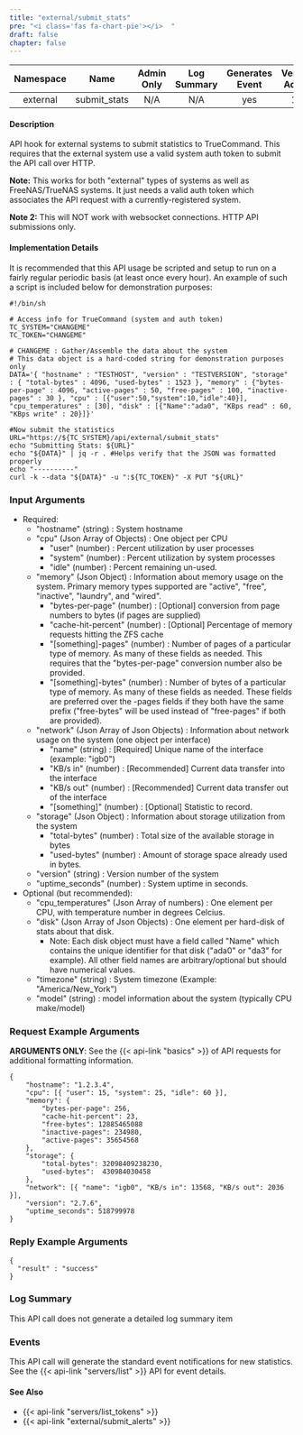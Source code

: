 ```yaml
---
title: "external/submit_stats"
pre: "<i class='fas fa-chart-pie'></i>	"
draft: false
chapter: false
---
```


| Namespace | Name | Admin Only | Log Summary | Generates Event | Version Added | Version Removed |
|:----------------:|:--------:|:--------:|:--------:|:--------:|:---:|:---:|
| external | submit_stats | N/A | N/A | yes | 1.1 | 2.0 |

#### Description
API hook for external systems to submit statistics to TrueCommand. This requires that the external system use a valid system auth token to submit the API call over HTTP.

**Note:** This works for both "external" types of systems as well as FreeNAS/TrueNAS systems. It just needs a valid auth token which associates the API request with a currently-registered system.

**Note 2:** This will NOT work with websocket connections. HTTP API submissions only.


#### Implementation Details
It is recommended that this API usage be scripted and setup to run on a fairly regular periodic basis (at least once every hour). An example of such a script is included below for demonstration purposes:

```
#!/bin/sh

# Access info for TrueCommand (system and auth token)
TC_SYSTEM="CHANGEME"
TC_TOKEN="CHANGEME"

# CHANGEME : Gather/Assemble the data about the system 
# This data object is a hard-coded string for demonstration purposes only
DATA='{ "hostname" : "TESTHOST", "version" : "TESTVERSION", "storage" : { "total-bytes" : 4096, "used-bytes" : 1523 }, "memory" : {"bytes-per-page" : 4096, "active-pages" : 50, "free-pages" : 100, "inactive-pages" : 30 }, "cpu" : [{"user":50,"system":10,"idle":40}], "cpu_temperatures" : [30], "disk" : [{"Name":"ada0", "KBps read" : 60, "KBps write" : 20}]}'

#Now submit the statistics
URL="https://${TC_SYSTEM}/api/external/submit_stats"
echo "Submitting Stats: ${URL}"
echo "${DATA}" | jq -r . #Helps verify that the JSON was formatted properly
echo "----------"
curl -k --data "${DATA}" -u ":${TC_TOKEN}" -X PUT "${URL}"
```

### Input Arguments
* Required:
   * "hostname" (string) : System hostname
   * "cpu" (Json Array of Objects) : One object per CPU
      * "user" (number) : Percent utilization by user processes
      * "system" (number) : Percent utilization by system processes
      * "idle" (number) : Percent remaining un-used.   
   * "memory" (Json Object) : Information about memory usage on the system. Primary memory types supported are "active", "free", "inactive", "laundry", and "wired".
      * "bytes-per-page" (number) : [Optional] conversion from page numbers to bytes (if pages are supplied)
      * "cache-hit-percent" (number) : [Optional] Percentage of memory requests hitting the ZFS cache
      * "[something]-pages" (number) : Number of pages of a particular type of memory. As many of these fields as needed. This requires that the "bytes-per-page" conversion number also be provided.
      * "[something]-bytes" (number) : Number of bytes of a particular type of memory. As many of these fields as needed. These fields are preferred over the -pages fields if they both have the same prefix ("free-bytes" will be used instead of "free-pages" if both are provided).
   * "network" (Json Array of Json Objects) : Information about network usage on the system (one object per interface)
      * "name" (string) : [Required] Unique name of the interface (example: "igb0")
      * "KB/s in" (number) : [Recommended] Current data transfer into the interface
      * "KB/s out" (number) : [Recommended] Current data transfer out of the interface
      * "[something]" (number) : [Optional] Statistic to record.
   * "storage" (Json Object) : Information about storage utilization from the system
      * "total-bytes" (number) : Total size of the available storage in bytes
      * "used-bytes" (number) : Amount of storage space already used in bytes.
   * "version" (string) : Version number of the system
   * "uptime_seconds" (number) : System uptime in seconds.
* Optional (but recommended):
   * "cpu_temperatures" (Json Array of numbers) : One element per CPU, with temperature number in degrees Celcius.
   * "disk" (Json Array of Json Objects) : One element per hard-disk of stats about that disk. 
      * Note: Each disk object must have a field called "Name" which contains the unique identifier for that disk ("ada0" or "da3" for example). All other field names are arbitrary/optional but should have numerical values.
   * "timezone" (string) : System timezone (Example: "America/New_York")
   * "model" (string) : model information about the system (typically CPU make/model)

### Request Example Arguments
**ARGUMENTS ONLY**: See the {{< api-link "basics" >}} of API requests for additional formatting information.

```
{
    "hostname": "1.2.3.4",
    "cpu": [{ "user": 15, "system": 25, "idle": 60 }],
    "memory": {
        "bytes-per-page": 256,
        "cache-hit-percent": 23,
        "free-bytes": 12885465088
        "inactive-pages": 234980,
        "active-pages": 35654568
    },
    "storage": {
        "total-bytes": 32098409238230,
        "used-bytes":  430984030458
    },
    "network": [{ "name": "igb0", "KB/s in": 13568, "KB/s out": 2036 }],
    "version": "2.7.6",
    "uptime_seconds": 518799978
}
```

### Reply Example Arguments
```
{
  "result" : "success"
}
```
### Log Summary
This API call does not generate a detailed log summary item

### Events
This API call will generate the standard event notifications for new statistics. See the {{< api-link "servers/list" >}} API for event details.

#### See Also
* {{< api-link "servers/list_tokens" >}}
* {{< api-link "external/submit_alerts" >}}
